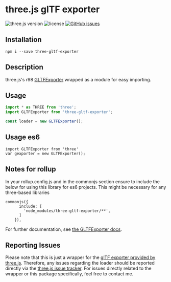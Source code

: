 # three.js glTF exporter
![three.js version](https://img.shields.io/badge/three.js-v0.98.0-green.svg?style=flat-square)
![license](https://img.shields.io/npm/l/three-gltf-loader.svg?style=flat-square)
[![GitHub issues](https://img.shields.io/github/issues/aalavandhaann/three-gltf-exporter.svg?style=flat-square)](https://github.com/aalavandhaann/three-gltf-exporter/issues)


## Installation
```
npm i --save three-gltf-exporter
```

## Description
three.js's r98 [GLTFExporter](https://threejs.org/docs/#examples/exporters/GLTFExporter) wrapped as a module for easy importing.

## Usage
```javascript
import * as THREE from 'three';
import GLTFExporter from 'three-gltf-exporter';

const loader = new GLTFExporter();
```

## Usage es6
```
import GLTFExporter from 'three'
var gexporter = new GLTFExporter();
```
## Notes for rollup
In your rollup.config.js and in the commonjs section ensure to include the below for using this library for es6 projects. This might be necessary for any three-based libraries

```
commonjs({
      include: [
        'node_modules/three-gltf-exporter/**',      
      ]
    }),
```

For further documentation, see [the GLTFExporter docs](https://threejs.org/docs/#examples/exporters/GLTFExporter).

## Reporting Issues
Please note that this is just a wrapper for the [glTF exporter provided by three.js](https://github.com/mrdoob/three.js/blob/master/examples/js/exporters/GLTFExporter). Therefore, any issues regarding the loader should be reported directly via the [three.js issue tracker](https://github.com/mrdoob/three.js/issues/).
For issues directly related to the wrapper or this package specifically, feel free to contact me.
